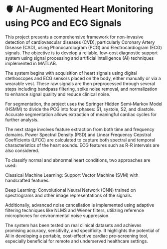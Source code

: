 # 🫀 AI-Augmented Heart Monitoring using PCG and ECG Signals
This project presents a comprehensive framework for non-invasive detection of cardiovascular diseases (CVD), particularly Coronary Artery Disease (CAD), using Phonocardiogram (PCG) and Electrocardiogram (ECG) signals. The objective is to develop a reliable, low-cost diagnostic support system using signal processing and artificial intelligence (AI) techniques implemented in MATLAB.

The system begins with acquisition of heart signals using digital stethoscopes and ECG sensors placed on the body, either manually or via a wearable vest. These raw signals are then preprocessed through several steps including bandpass filtering, spike noise removal, and normalization to enhance signal quality and reduce clinical noise.

For segmentation, the project uses the Springer Hidden Semi-Markov Model (HSMM) to divide the PCG into four phases: S1, systole, S2, and diastole. Accurate segmentation allows extraction of meaningful cardiac cycles for further analysis.

The next stage involves feature extraction from both time and frequency domains. Power Spectral Density (PSD) and Linear Frequency Cepstral Coefficients (LFCC) are calculated to capture both spectral and temporal characteristics of the heart sounds. ECG features such as R-R intervals are also considered.

To classify normal and abnormal heart conditions, two approaches are used:

Classical Machine Learning: Support Vector Machine (SVM) with handcrafted features.

Deep Learning: Convolutional Neural Network (CNN) trained on spectrograms and other image representations of the signals.

Additionally, advanced noise cancellation is implemented using adaptive filtering techniques like NLMS and Wiener filters, utilizing reference microphones for environmental noise suppression.

The system has been tested on real clinical datasets and achieves promising accuracy, sensitivity, and specificity. It highlights the potential of AI in developing a portable, cost-effective cardiac pre-screening tool, especially beneficial for remote and underserved healthcare settings.
